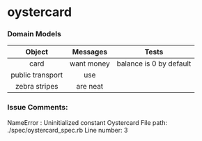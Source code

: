 # oystercard

### Domain Models

| Object           | Messages      | Tests                   |
|:----------------:|:-------------:|:-----------------------:|
| card             | want money    | balance is 0 by default |
| public transport | use           |  
| zebra stripes    | are neat      |  


### Issue Comments:

NameError : Uninitialized constant Oystercard
File path: ./spec/oystercard_spec.rb
Line number: 3

